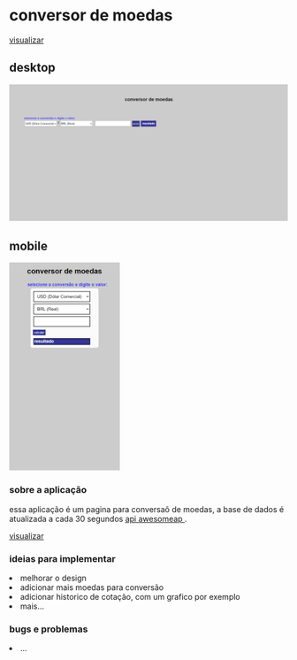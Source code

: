 # conversor de moedas

<a href="https://docs.awesomeapi.com.br/api-de-moedas" target="blank">visualizar</a>

<h2>desktop</h2>
<img src="./imagens/Captura0.png" width="" alt="print da tela">

<h2>mobile</h2>
<img   src="./imagens/Captura1.png" width="200" alt="print da tela">
<br>

<h3>sobre a aplicação</h3>
<p>essa aplicação é um pagina para conversaõ de moedas, a base de dados é atualizada a cada 30 segundos <a href="https://docs.awesomeapi.com.br/api-de-moedas">api awesomeap </a> .</p>
 <a href="https://vilmar-moreira-souza.github.io/Conversor-de-moedas/" target="blank">visualizar </a>


<h3>ideias para implementar</h3>
 <li>melhorar o design</li>
 <li>adicionar mais moedas para conversão</li>
 <li> adicionar historico de cotação, com um grafico por exemplo</li>
<li> mais...</li>

<h3>bugs e problemas</h3>
<li>...</li>
